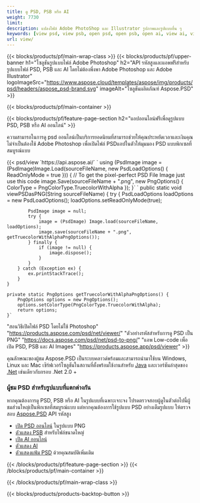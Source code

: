 ```yaml
---
title: ดู PSD, PSB หรือ AI
weight: 7730
limit: 
description: แปลงไฟล์ Adobe PhotoShop และ Illustrator รูปภาพและรูปแบบอื่น ๆ
keywords: [view psd, view psb, open psd, open psb, open ai, view ai, view image, open photoshop file, open illustrator file]
url: view/
---
```


{{< blocks/products/pf/main-wrap-class >}}
{{< blocks/products/pf/upper-banner h1="โซลูชันรูปแบบไฟล์ Adobe Photoshop" h2="API รหัสสูงและแอพฟรีสำหรับรูปแบบไฟล์ PSD, PSB และ AI โดยไม่ต้องพึ่งพา Adobe Photoshop และ Adobe Illustrator" logoImageSrc="https://www.aspose.cloud/templates/aspose/img/products/psd/headers/aspose_psd-brand.svg" imageAlt="โซลูชันผลิตภัณฑ์ Aspose.PSD" >}}

{{< blocks/products/pf/main-container >}}

{{< blocks/products/pf/feature-page-section h2="แอปออนไลน์ฟรีเพื่อดูรูปแบบ PSD, PSB หรือ AI ออนไลน์" >}}
<p>ความสามารถในการดู psd ออนไลน์เป็นบริการยอดนิยมที่สามารถช่วยให้คุณประหยัดเวลาและเงินคุณไม่จำเป็นต้องใช้ Adobe Photoshop เพื่อเปิดไฟล์ PSDแอปในตัวให้มุมมอง PSD แบบพิกเซลที่สมบูรณ์แบบ</p>
{{< psd/view `https://api.aspose.ai/` 
`    using (PsdImage image = (PsdImage)Image.Load(sourceFileName, new PsdLoadOptions() { ReadOnlyMode = true }))
    {
        // To get the pixel-perfect PSD File Image just use this code
        image.Save(sourceFileName + ".png",  new PngOptions() {  ColorType = PngColorType.TruecolorWithAlpha });
    }` 
	`    public static void viewPSDasPNG(String sourceFileName) {
        try {
            PsdLoadOptions loadOptions = new PsdLoadOptions();
            loadOptions.setReadOnlyMode(true);
            
            PsdImage image = null;
            try {
                image = (PsdImage) Image.load(sourceFileName, loadOptions);
                image.save(sourceFileName + ".png", getTruecolorWithAlphaPngOptions());
            } finally {
                if (image != null) {
                    image.dispose();
                }
            }
        } catch (Exception ex) {
            ex.printStackTrace();
        }
    }
    
    private static PngOptions getTruecolorWithAlphaPngOptions() {
        PngOptions options = new PngOptions();
        options.setColorType(PngColorType.TruecolorWithAlpha);
        return options;
    }` 
"สอนวิธีเปิดไฟล์ PSD โดยไม่ใช้ Photoshop" "https://products.aspose.com/psd/net/viewer/" 
"ตัวอย่างรหัสสำหรับการดู PSD เป็น PNG"  "https://docs.aspose.com/psd/net/psd-to-png/" 
"แอพ Low-code เพื่อเปิด PSD, PSB และ AI Images" "https://products.aspose.app/psd/viewer" >}}
<p>คุณลักษณะของผู้ชม Aspose.PSD เป็นระบบคลาวด์พร้อมและสามารถนำมาใช้บน Windows, Linux และ Mac เซิร์ฟเวอร์โซลูชันในสถานที่ตั้งพร้อมใช้งานสำหรับ <a href="https://products.aspose.com/psd/java/">Java</a> และเวอร์ชันล่าสุดของ <a href="https://products.aspose.com/psd/net/">.Net</a> เช่นเดียวกับกรอบ .Net 2.0 +</p>

<h3 class="headingpdleft">ผู้ชม PSD สำหรับรูปแบบที่แตกต่างกัน</h3>
<p>หากคุณต้องการดู PSD, PSB หรือ AI ในรูปแบบที่เฉพาะเจาะจง โปรดตรวจสอบผู้ดูในตัวต่อไปนี้ผู้ชมส่วนใหญ่เป็นพิกเซลที่สมบูรณ์แบบ แต่หากคุณต้องการใช้รูปแบบ PSD อย่างเต็มรูปแบบ ให้ตรวจสอบ <a href="/psd/">Aspose.PSD</a> API รหัสสูง</p>
<ul>
<li><a href="open-psd-online">เปิด PSD ออนไลน์</a> ในรูปแบบ PNG</li>
<li><a href="psb">ตัวแสดง PSB</a> สำหรับไฟล์ขนาดใหญ่</li>
<li><a href="open-ai-online">เปิด AI ออนไลน์</a></li>
<li><a href="ai">ตัวแสดง AI</a></li>
<li><a href="/psd/view/psd-file-viewer">ตัวแสดงแฟ้ม PSD</a> ด้วยคุณสมบัติเพิ่มเติม</li>
</ul>

{{< /blocks/products/pf/feature-page-section >}}
{{< /blocks/products/pf/main-container >}}


{{< /blocks/products/pf/main-wrap-class >}}

{{< blocks/products/products-backtop-button >}}

